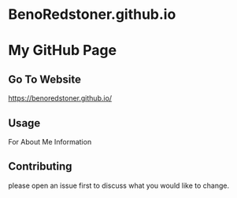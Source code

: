 # BenoRedstoner.github.io
# My GitHub Page

## Go To Website

https://benoredstoner.github.io/

## Usage

For About Me Information

## Contributing
please open an issue first to discuss what you would like to change.
